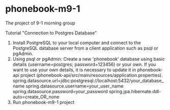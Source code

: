 # phonebook-m9-1
The project of 9-1 morning group

Tutorial "Connection to Postgres Database"

1.  Install PostgreSQL to your local computer and connect to the PostgreSQL database server from a client application such as psql or pgAdmin.
2. Using psql or pgAdmin:
    Create a new 'phonebook' database using basic details (username=postgres; password=123456) or your own. 
    If you want to use your own details, it is necessary to update it in phonebook-api project (phonebook-api/src/main/resources/application.properties).
    spring.datasource.url=jdbc:postgresql://localhost:5432/your_database_name
    spring.datasource.username=your_user_name
    spring.datasource.password=your_password
    spring.jpa.hibernate.ddl-auto=create_OR_none
3. Run phonebook-m9-1 project
